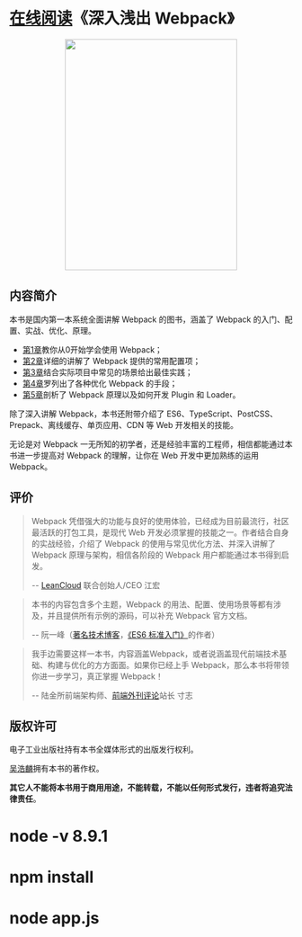 # [在线阅读](http://webpack.wuhaolin.cn)《深入浅出 Webpack》

<p align='center'>
  <a href='http://webpack.wuhaolin.cn/'>
    <img src='http://ou8vcvyuy.bkt.clouddn.com/dive-into-webpack.png' width='306px' height='411px'/>
  </a>
</p>

## 内容简介
本书是国内第一本系统全面讲解 Webpack 的图书，涵盖了 Webpack 的入门、配置、实战、优化、原理。

- [第1章](http://webpack.wuhaolin.cn/1%E5%85%A5%E9%97%A8/)教你从0开始学会使用 Webpack；
- [第2章](http://webpack.wuhaolin.cn/2%E9%85%8D%E7%BD%AE/)详细的讲解了 Webpack 提供的常用配置项；
- [第3章](http://webpack.wuhaolin.cn/3%E5%AE%9E%E6%88%98/)结合实际项目中常见的场景给出最佳实践；
- [第4章](http://webpack.wuhaolin.cn/4%E4%BC%98%E5%8C%96/)罗列出了各种优化 Webpack 的手段；
- [第5章](http://webpack.wuhaolin.cn/5%E5%8E%9F%E7%90%86/)剖析了 Webpack 原理以及如何开发 Plugin 和 Loader。

除了深入讲解 Webpack，本书还附带介绍了 ES6、TypeScript、PostCSS、Prepack、离线缓存、单页应用、CDN 等 Web 开发相关的技能。

无论是对 Webpack 一无所知的初学者，还是经验丰富的工程师，相信都能通过本书进一步提高对 Webpack 的理解，让你在 Web 开发中更加熟练的运用 Webpack。

## 评价
> Webpack 凭借强大的功能与良好的使用体验，已经成为目前最流行，社区最活跃的打包工具，是现代 Web 开发必须掌握的技能之一。作者结合自身的实战经验，介绍了 Webpack 的使用与常见优化方法、并深入讲解了 Webpack 原理与架构，相信各阶段的 Webpack 用户都能通过本书得到启发。
> 
> -- [LeanCloud](https://leancloud.cn?utm_source=webpack_book&utm_campaign=landing) 联合创始人/CEO 江宏


> 本书的内容包含多个主题，Webpack 的用法、配置、使用场景等都有涉及，并且提供所有示例的源码，可以补充 Webpack 官方文档。
> 
> -- 阮一峰（[著名技术博客](http://www.ruanyifeng.com/blog/)，[《ES6 标准入门》](http://union-click.jd.com/jdc?d=Vaj3NC)的作者）


> 我手边需要这样一本书，内容涵盖Webpack，或者说涵盖现代前端技术基础、构建与优化的方方面面。如果你已经上手 Webpack，那么本书将带领你进一步学习，真正掌握 Webpack！
>
> -- 陆金所前端架构师、[前端外刊评论](https://qianduan.group/)站长 寸志

## 版权许可
电子工业出版社持有本书全媒体形式的出版发行权利。

[吴浩麟](https://github.com/gwuhaolin)拥有本书的著作权。

**其它人不能将本书用于商用用途，不能转载，不能以任何形式发行，违者将追究法律责任**。

# node -v 8.9.1
# npm install
# node app.js

